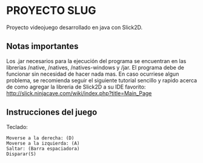 # PROYECTO SLUG
Proyecto videojuego desarrollado en java con Slick2D.

## Notas importantes
Los .jar necesarios para la ejecución del programa se encuentran en las librerias /native, /natives, /natives-windows y /jar. El programa
debe de funcionar sin necesidad de hacer nada mas. En caso ocurriese algun problema, se recomienda seguir el siguiente tutorial
sencillo y rapido acerca de como agregar la libreria de Slick2D a su IDE favorito: http://slick.ninjacave.com/wiki/index.php?title=Main_Page

## Instrucciones del juego
Teclado:
```
Moverse a la derecha: (D)
Moverse a la izquierda: (A)
Saltar: (Barra espaciadora)
Disparar(S)
```
